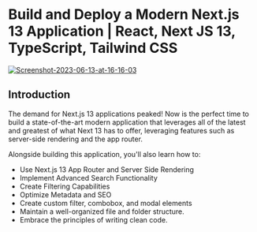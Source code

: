 # Build and Deploy a Modern Next.js 13 Application | React, Next JS 13, TypeScript, Tailwind CSS
<a href="https://ibb.co/pzLgddX"><img src="https://i.ibb.co/J7sNHHk/Screenshot-2023-06-13-at-16-16-03.png" alt="Screenshot-2023-06-13-at-16-16-03" border="0" /></a>

## Introduction
The demand for Next.js 13 applications peaked! Now is the perfect time to build a state-of-the-art modern application that leverages all of the latest and greatest of what Next 13 has to offer, leveraging features such as server-side rendering and the app router. 
 
Alongside building this application, you'll also learn how to:
- Use Next.js 13 App Router and Server Side Rendering
- Implement Advanced Search Functionality
- Create Filtering Capabilities
- Optimize Metadata and SEO
- Create custom filter, combobox, and modal elements
- Maintain a well-organized file and folder structure.
- Embrace the principles of writing clean code.

